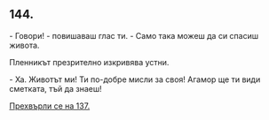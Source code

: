 ## 144.

\- Говори! - повишаваш глас ти. - Само така можеш да си спасиш
живота.

Пленникът презрително изкривява устни.

\- Ха. Животът ми! Ти по-добре мисли за своя! Агамор ще ти види
сметката, тъй да знаеш!

[Прехвърли се на 137.](./137)
